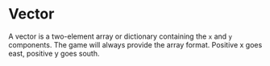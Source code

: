 # Vector

A vector is a two-element array or dictionary containing the `x` and `y` components. The game will always provide the array format. Positive x goes east, positive y goes south.

